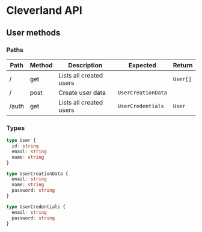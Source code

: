 # Cleverland API

## User methods

### Paths

| Path  | Method | Description             | Expected           | Return   |
| ----- | ------ | ----------------------- | ------------------ | -------- |
| /     | get    | Lists all created users |                    | `User[]` |
| /     | post   | Create user data        | `UserCreationData` |          |
| /auth | get    | Lists all created users | `UserCredentials`  | `User`   |

### Types

```ts
type User {
  id: string
  email: string
  name: string
}

type UserCreationData {
  email: string
  name: string
  password: string
}

type UserCredentials {
  email: string
  password: string
}
```

